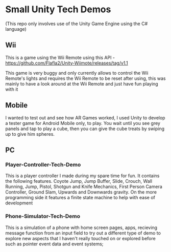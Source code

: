 # Small Unity Tech Demos

(This repo only involves use of the Unity Game Engine using the C# language)

## Wii

This is a game using the Wii Remote using this API - https://github.com/Flafla2/Unity-Wiimote/releases/tag/v1.1

This game is very buggy and only currently allows to control the Wii Remote's lights and requires the Wii Remote to be reset after using, this was mainly to have a look around at the Wii Remote and just have fun playing with it

## Mobile

I wanted to test out and see how AR Games worked, I used Unity to develop a tester game for Android Mobile only, to play. You wait until you see grey panels and tap to play a cube, then you can give the cube treats by swiping up to give him spheres.

## PC

### Player-Controller-Tech-Demo

This is a player controller I made during my spare time for fun. It contains the following features. Coyote Jump, Jump Buffer, Slide, Crouch, Wall Running, Jump, Pistol, Shotgun and Knife Mechanics, First Person Camera Controller, Ground Slam, Upwards and Downwards gravity. On the more programming side it features a finite state machine to help with ease of development

### Phone-Simulator-Tech-Demo

This is a simulation of a phone with home screen pages, apps, recieving message function from an input field to try out a different type of demo to explore new aspects that I haven't really touched on or explored before such as pointer event data and event systems;